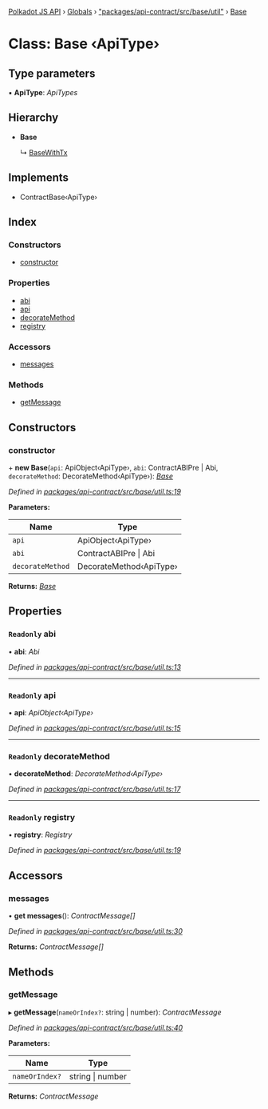 [Polkadot JS API](../README.md) › [Globals](../globals.md) › ["packages/api-contract/src/base/util"](../modules/_packages_api_contract_src_base_util_.md) › [Base](_packages_api_contract_src_base_util_.base.md)

# Class: Base ‹**ApiType**›

## Type parameters

▪ **ApiType**: *ApiTypes*

## Hierarchy

* **Base**

  ↳ [BaseWithTx](_packages_api_contract_src_base_util_.basewithtx.md)

## Implements

* ContractBase‹ApiType›

## Index

### Constructors

* [constructor](_packages_api_contract_src_base_util_.base.md#constructor)

### Properties

* [abi](_packages_api_contract_src_base_util_.base.md#readonly-abi)
* [api](_packages_api_contract_src_base_util_.base.md#readonly-api)
* [decorateMethod](_packages_api_contract_src_base_util_.base.md#readonly-decoratemethod)
* [registry](_packages_api_contract_src_base_util_.base.md#readonly-registry)

### Accessors

* [messages](_packages_api_contract_src_base_util_.base.md#messages)

### Methods

* [getMessage](_packages_api_contract_src_base_util_.base.md#getmessage)

## Constructors

###  constructor

\+ **new Base**(`api`: ApiObject‹ApiType›, `abi`: ContractABIPre | Abi, `decorateMethod`: DecorateMethod‹ApiType›): *[Base](_packages_api_contract_src_base_util_.base.md)*

*Defined in [packages/api-contract/src/base/util.ts:19](https://github.com/polkadot-js/api/blob/3de336fdf/packages/api-contract/src/base/util.ts#L19)*

**Parameters:**

Name | Type |
------ | ------ |
`api` | ApiObject‹ApiType› |
`abi` | ContractABIPre &#124; Abi |
`decorateMethod` | DecorateMethod‹ApiType› |

**Returns:** *[Base](_packages_api_contract_src_base_util_.base.md)*

## Properties

### `Readonly` abi

• **abi**: *Abi*

*Defined in [packages/api-contract/src/base/util.ts:13](https://github.com/polkadot-js/api/blob/3de336fdf/packages/api-contract/src/base/util.ts#L13)*

___

### `Readonly` api

• **api**: *ApiObject‹ApiType›*

*Defined in [packages/api-contract/src/base/util.ts:15](https://github.com/polkadot-js/api/blob/3de336fdf/packages/api-contract/src/base/util.ts#L15)*

___

### `Readonly` decorateMethod

• **decorateMethod**: *DecorateMethod‹ApiType›*

*Defined in [packages/api-contract/src/base/util.ts:17](https://github.com/polkadot-js/api/blob/3de336fdf/packages/api-contract/src/base/util.ts#L17)*

___

### `Readonly` registry

• **registry**: *Registry*

*Defined in [packages/api-contract/src/base/util.ts:19](https://github.com/polkadot-js/api/blob/3de336fdf/packages/api-contract/src/base/util.ts#L19)*

## Accessors

###  messages

• **get messages**(): *ContractMessage[]*

*Defined in [packages/api-contract/src/base/util.ts:30](https://github.com/polkadot-js/api/blob/3de336fdf/packages/api-contract/src/base/util.ts#L30)*

**Returns:** *ContractMessage[]*

## Methods

###  getMessage

▸ **getMessage**(`nameOrIndex?`: string | number): *ContractMessage*

*Defined in [packages/api-contract/src/base/util.ts:40](https://github.com/polkadot-js/api/blob/3de336fdf/packages/api-contract/src/base/util.ts#L40)*

**Parameters:**

Name | Type |
------ | ------ |
`nameOrIndex?` | string &#124; number |

**Returns:** *ContractMessage*
